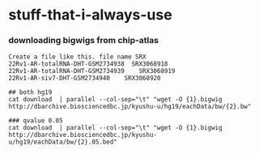 # stuff-that-i-always-use
### downloading bigwigs from chip-atlas

```
Create a file like this. file name SRX
22Rv1-AR-totalRNA-DHT-GSM2734938  SRX3068918
22Rv1-AR-totalRNA-DHT-GSM2734939	SRX3068919
22Rv1-AR-siv7-DHT-GSM2734940	SRX3068920
```
```
## both hg19
cat download  | parallel --col-sep="\t" "wget -O {1}.bigwig http://dbarchive.biosciencedbc.jp/kyushu-u/hg19/eachData/bw/{2}.bw"

### qvalue 0.05
cat download  | parallel --col-sep="\t" "wget -O {1}.bigwig http://dbarchive.biosciencedbc.jp/kyushu-u/hg19/eachData/bw/{2}.05.bed"
```
